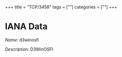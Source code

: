 +++
title = "TCP/3458"
tags = [""]
categories = [""]
+++

# IANA Data

_Name:_ d3winosfi

_Description:_ D3WinOSFI

